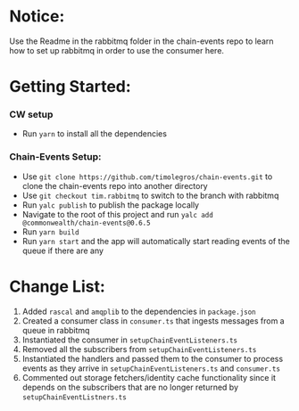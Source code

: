 # Notice:
Use the Readme in the rabbitmq folder in the chain-events repo to learn how to set up rabbitmq
in order to use the consumer here.

# Getting Started:

### CW setup
- Run `yarn` to install all the dependencies

### Chain-Events Setup:
- Use `git clone https://github.com/timolegros/chain-events.git` to clone the chain-events repo into another directory
- Use `git checkout tim.rabbitmq` to switch to the branch with rabbitmq
- Run `yalc publish` to publish the package locally
- Navigate to the root of this project and run `yalc add @commonwealth/chain-events@0.6.5`
- Run `yarn build`
- Run `yarn start` and the app will automatically start reading events of the queue if there are any

# Change List:
1. Added `rascal` and `amqplib` to the dependencies in `package.json`
1. Created a consumer class in `consumer.ts` that ingests messages from a queue in rabbitmq
2. Instantiated the consumer in `setupChainEventListeners.ts`
3. Removed all the subscribers from `setupChainEventListeners.ts`
4. Instantiated the handlers and passed them to the consumer to process events as they arrive in `setupChainEventListeners.ts` and `consumer.ts`
5. Commented out storage fetchers/identity cache functionality since it depends on the subscribers that are no longer returned by `setupChainEventListners.ts`
